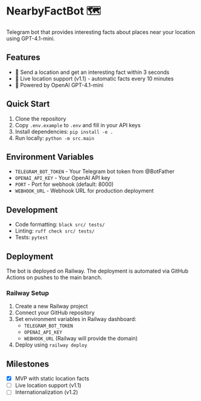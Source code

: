 # NearbyFactBot 🗺️

Telegram bot that provides interesting facts about places near your location using GPT-4.1-mini.

## Features

- 📍 Send a location and get an interesting fact within 3 seconds
- 🔴 Live location support (v1.1) - automatic facts every 10 minutes
- 🤖 Powered by OpenAI GPT-4.1-mini

## Quick Start

1. Clone the repository
2. Copy `.env.example` to `.env` and fill in your API keys
3. Install dependencies: `pip install -e .`
4. Run locally: `python -m src.main`

## Environment Variables

- `TELEGRAM_BOT_TOKEN` - Your Telegram bot token from @BotFather
- `OPENAI_API_KEY` - Your OpenAI API key
- `PORT` - Port for webhook (default: 8000)
- `WEBHOOK_URL` - Webhook URL for production deployment

## Development

- Code formatting: `black src/ tests/`
- Linting: `ruff check src/ tests/`
- Tests: `pytest`

## Deployment

The bot is deployed on Railway. The deployment is automated via GitHub Actions on pushes to the main branch.

### Railway Setup

1. Create a new Railway project
2. Connect your GitHub repository
3. Set environment variables in Railway dashboard:
   - `TELEGRAM_BOT_TOKEN`
   - `OPENAI_API_KEY`
   - `WEBHOOK_URL` (Railway will provide the domain)
4. Deploy using `railway deploy`

## Milestones

- [x] MVP with static location facts
- [ ] Live location support (v1.1)
- [ ] Internationalization (v1.2) 